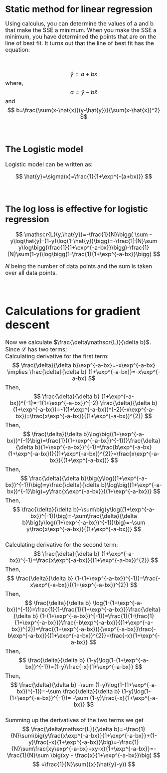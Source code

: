 # Static method for linear regression

<font size="4">
    
Using calculus, you can determine the values of a and b that make the SSE a minimum. When you make the SSE a minimum, you have determined the points that are on the line of best fit. It turns out that the line of best fit has the equation:


<br>

$$
\hat{y}=a+bx $$
where,
$$
a=\hat{y}-b\hat{x} $$
and
$$
b=\frac{\sum(x-\hat{x})(y-\hat{y})}{\sum(x-\hat{x})^2} $$ 


<br>

## The Logistic model

Logistic model can be written as:

$$
\hat{y}=\sigma(x)=\frac{1}{1+\exp^{-(a+bx)}}
$$

<br>

<font size="4">
    
## The log loss is effective for logistic regression
$$
\mathscr{L}(y,\hat{y})=-\frac{1}{N}\bigg( \sum -y\log\hat{y}-(1-y)\log(1-\hat{y})\bigg)=-\frac{1}{N}\sum y\log\bigg(\frac{1}{1+\exp^{-a-bx}}\bigg)-\frac{1}{N}\sum(1-y)\log\bigg(1-\frac{1}{1+\exp^{-a-bx}}\bigg)
$$

$N$ being the number of data points and the sum is taken over all data points.

<br>

# Calculations for gradient descent
Now we calculate $\frac{\delta\mathscr{L}}{\delta b}$. Since $\mathscr{L}$ has two terms;
\
Calculating derivative for the first term:
$$
\frac{\delta}{\delta b}\exp^{-a-bx}=-x\exp^{-a-bx} \implies \frac{\delta}{\delta b} (1+\exp^{-a-bx})=-x\exp^{-a-bx}
$$
Then,
$$
\frac{\delta}{\delta b} (1+\exp^{-a-bx})^{-1}=-1(1+\exp^{-a-bx})^{-2} \frac{\delta}{\delta b}(1+\exp^{-a-bx})=-1(1+\exp^{-a-bx})^{-2}(-x\exp^{-a-bx})=\frac{x\exp^{-a-bx}}{(1+\exp^{-a-bx})^{2}}
$$
Then,
$$
\frac{\delta}{\delta b}\log\big((1+\exp^{-a-bx})^{-1}\big)=\frac{1}{(1+\exp^{-a-bx})^{-1})}\frac{\delta}{\delta b}(1+\exp^{-a-bx})^{-1}=\frac{b\exp^{-a-bx}(1+\exp^{-a-bx})}{(1+\exp^{-a-bx})^{2}}=\frac{x\exp^{-a-bx}}{(1+\exp^{-a-bx})}
$$
Then,
$$
\frac{\delta}{\delta b}\big(y\log((1+\exp^{-a-bx})^{-1})\big)=y\frac{\delta}{\delta b}\log\big((1+\exp^{-a-bx})^{-1}\big)=y\frac{x\exp^{-a-bx}}{(1+\exp^{-a-bx})}
$$
Then,
$$
\frac{\delta}{\delta b}-\sum\big(y\log((1+\exp^{-a-bx})^{-1})\big)=-\sum\frac{\delta}{\delta b}\big(y\log((1+\exp^{-a-bx})^{-1})\big)=-\sum y\frac{x\exp^{-a-bx}}{(1+\exp^{-a-bx})}
$$
\
Calculating derivative for the second term:
$$
\frac{\delta}{\delta b} (1+\exp^{-a-bx})^{-1}=\frac{x\exp^{-a-bx}}{(1+\exp^{-a-bx})^{2}}
$$
Then,
$$
\frac{\delta}{\delta b} (1-(1+\exp^{-a-bx})^{-1})=\frac{-x\exp^{-a-bx}}{(1+\exp^{-a-bx})^{2}}
$$
Then,
$$
\frac{\delta}{\delta b} \log(1-(1+\exp^{-a-bx})^{-1})=\frac{1}{1-\frac{1}{1+\exp^{-a-bx}}}\frac{\delta}{\delta b} (1-(1+\exp^{-a-bx})^{-1})=\frac{1}{1-\frac{1}{1+\exp^{-a-bx}}}\frac{-b\exp^{-a-bx}}{(1+\exp^{-a-bx})^{2}}=\frac{(1+\exp^{-a-bx})}{\exp^{-a-bx}}\frac{-b\exp^{-a-bx}}{(1+\exp^{-a-bx})^{2}}=\frac{-x}{1+\exp^{-a-bx}}
$$
Then,
$$
\frac{\delta}{\delta b} (1-y)\log(1-(1+\exp^{-a-bx})^{-1})=(1-y)\frac{-x}{1+\exp^{-a-bx}}
$$
Then,
$$
\frac{\delta}{\delta b} -\sum (1-y)\log(1-(1+\exp^{-a-bx})^{-1})=-\sum \frac{\delta}{\delta b} (1-y)\log(1-(1+\exp^{-a-bx})^{-1})= -\sum (1-y)\frac{-x}{1+\exp^{-a-bx}}
$$
\
Summing up the derivatives of the two terms we get
$$
\frac{\delta\mathscr{L}}{\delta b}=-\frac{1}{N}\sum\big(y\frac{x\exp^{-a-bx}}{1+\exp^{-a-bx}}+(1-y)\frac{-x}{1+\exp^{-a-bx}}\big)=-\frac{1}{N}\sum\frac{xy\exp^{-a-bx}+xy-x}{1+\exp^{-a-bx}}=-\frac{1}{N}\sum \big(xy - \frac{x}{1+\exp^{-a-bx}}\big)
$$
$$
=\frac{1}{N}\sum({x}(\hat{y}-y))
$$





